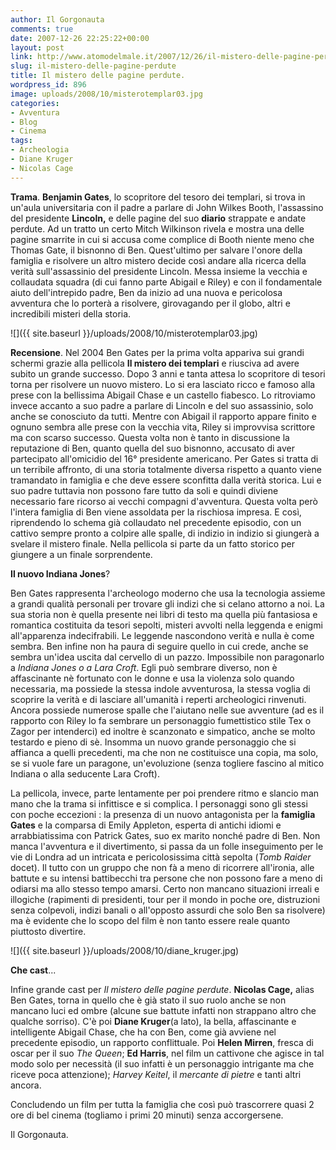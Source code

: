 ```yaml
---
author: Il Gorgonauta
comments: true
date: 2007-12-26 22:25:22+00:00
layout: post
link: http://www.atomodelmale.it/2007/12/26/il-mistero-delle-pagine-perdute/
slug: il-mistero-delle-pagine-perdute
title: Il mistero delle pagine perdute.
wordpress_id: 896
image: uploads/2008/10/misterotemplar03.jpg
categories:
- Avventura
- Blog
- Cinema
tags:
- Archeologia
- Diane Kruger
- Nicolas Cage
---
```


**Trama**. **Benjamin Gates**, lo scopritore del tesoro dei templari, si trova in un'aula universitaria con il padre a parlare di John Wilkes Booth, l'assassino del presidente **Lincoln,** e delle pagine del suo **diario** strappate e andate perdute. Ad un tratto un certo Mitch Wilkinson rivela e mostra una delle pagine  smarrite in cui si accusa come complice di Booth niente meno che Thomas Gate, il bisnonno di Ben. Quest'ultimo per salvare l'onore della famiglia e risolvere un altro mistero decide così andare alla ricerca della verità sull'assassinio del presidente Lincoln. Messa insieme la vecchia e collaudata squadra (di cui fanno parte Abigail e Riley) e con il fondamentale aiuto dell'intrepido padre, Ben da inizio ad una nuova e pericolosa avventura che lo porterà a risolvere, girovagando per il globo, altri e incredibili misteri della storia.

![]({{ site.baseurl }}/uploads/2008/10/misterotemplar03.jpg)

**Recensione**. Nel 2004 Ben Gates per la prima volta appariva sui grandi schermi grazie alla pellicola **Il mistero dei templari** e riusciva ad avere subito un grande successo. Dopo 3 anni e tanta attesa lo scopritore di tesori torna per risolvere un nuovo mistero. Lo si era lasciato ricco e famoso alla prese con la bellissima Abigail Chase e un castello fiabesco. Lo ritroviamo invece accanto a suo padre a parlare di Lincoln e del suo assassinio, solo anche se conosciuto da tutti. Mentre con Abigail il rapporto appare finito e ognuno sembra alle prese con la vecchia vita, Riley si improvvisa scrittore ma con scarso successo. Questa volta non è tanto in discussione la reputazione di Ben, quanto quella del suo bisnonno, accusato di aver partecipato all'omicidio del 16° presidente americano. Per Gates si tratta di un terribile affronto, di una storia totalmente diversa rispetto a quanto viene tramandato in famiglia e  che deve essere sconfitta dalla verità storica. Lui e suo padre tuttavia non possono fare tutto da soli e quindi diviene necessario fare ricorso ai vecchi compagni d'avventura. Questa volta però l'intera famiglia di Ben viene assoldata per la rischiosa impresa. E così, riprendendo lo schema già collaudato nel precedente episodio, con un cattivo sempre pronto a colpire alle spalle, di indizio in indizio si giungerà a svelare il mistero finale. Nella pellicola si parte da un fatto storico per giungere a un finale sorprendente.

**Il nuovo Indiana Jones**?

Ben Gates rappresenta l'archeologo moderno che usa la tecnologia assieme a grandi qualità personali per trovare gli indizi che si celano attorno a noi. La sua storia non è quella presente nei libri di testo ma quella più fantasiosa e romantica costituita da tesori sepolti, misteri avvolti nella leggenda e enigmi all'apparenza indecifrabili. Le leggende nascondono verità e nulla è come sembra. Ben infine non ha paura di seguire quello in cui crede, anche se sembra un'idea uscita dal cervello di un pazzo. Impossibile non paragonarlo a _Indiana Jones _o a_ Lara Croft_. Egli può sembrare diverso, non è  affascinante nè fortunato con le donne e usa la violenza solo quando necessaria, ma possiede la stessa indole avventurosa, la stessa voglia di scoprire la verità e di lasciare all'umanità i reperti archeologici rinvenuti. Ancora possiede numerose spalle che l'aiutano nelle sue avventure (ad es il rapporto con Riley lo fa sembrare un personaggio fumettistico stile Tex o Zagor per intenderci) ed inoltre è scanzonato e simpatico, anche se molto testardo e pieno di sè. Insomma un nuovo grande personaggio che si affianca a quelli precedenti, ma che non ne costituisce una copia, ma solo, se si vuole fare un paragone, un'evoluzione (senza togliere fascino al mitico Indiana o alla seducente Lara Croft).

La pellicola, invece, parte lentamente per poi prendere ritmo e slancio man mano che la trama si infittisce e si complica. I personaggi sono gli stessi con poche eccezioni : la presenza di un nuovo antagonista per la **famiglia Gates** e la comparsa di Emily Appleton, esperta di antichi idiomi e arrabbiatissima con Patrick Gates, suo ex marito nonché padre di Ben. Non manca l'avventura e il divertimento, si passa da un folle inseguimento per le vie di Londra ad un intricata e pericolosissima città sepolta (_Tomb Raider_ docet). Il tutto con un gruppo che non fà a meno di ricorrere all'ironia, alle battute e su intensi battibecchi tra persone che non possono fare a meno di odiarsi ma allo stesso tempo amarsi. Certo non mancano situazioni irreali e illogiche (rapimenti di presidenti, tour per il mondo in poche ore, distruzioni senza colpevoli, indizi banali o all'opposto assurdi che solo Ben sa risolvere) ma è evidente che lo scopo del film è non tanto essere reale quanto piuttosto divertire.

![]({{ site.baseurl }}/uploads/2008/10/diane_kruger.jpg)

**Che cast**...

Infine grande cast per _Il mistero delle pagine perdute_. **Nicolas Cage,** alias Ben Gates, torna in quello che è già stato il suo ruolo anche se non mancano luci ed ombre (alcune sue battute infatti non strappano altro che qualche sorriso). C'è poi **Diane Kruger**(a lato), la bella, affascinante e intelligente Abigail Chase, che ha con Ben, come già avviene nel precedente episodio, un rapporto conflittuale. Poi **Helen Mirren**, fresca di oscar per il suo _The Queen_; **Ed Harris**, nel film un cattivone che agisce in tal modo solo per necessità  (il suo infatti è un personaggio intrigante ma che riceve poca attenzione); _Harvey Keitel_, il _mercante di pietre_ e tanti altri ancora.

Concludendo un film per tutta la famiglia che così può trascorrere quasi 2 ore di bel cinema (togliamo i primi 20 minuti) senza accorgersene.

Il Gorgonauta.
